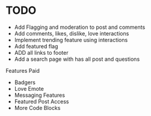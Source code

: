 # TODO

- Add Flagging and moderation to post and comments
- Add comments, likes, dislike, love interactions
- Implement trending feature using interactions
- Add featured flag
- ADD all links to footer
- Add a search page with has all post and questions


Features Paid
- Badgers
- Love Emote
- Messaging Features
- Featured Post Access
- More Code Blocks